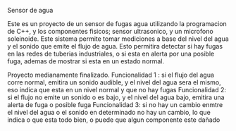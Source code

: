 Sensor de agua

Este es un proyecto de un sensor de fugas agua utilizando la programacion de C++, y los componentes fisicos; sensor ultrasonico,
y un microfono soleinoide.
Este sistema permite tomar mediciones a base del nivel del agua y el sonido que emite el flujo de agua. Esto permitira detectar si hay 
fugas en las redes de tuberias industriales, o si esta en alerta por una posible fuga, ademas de mostrar si esta en un estado normal.

Proyecto medianamente finalizado.
Funcionalidad 1 : si el flujo del agua corre normal, emitira un sonido audible, y el nivel del agua sera el mismo, eso indica que esta 
en un nivel normal y que no hay fugas
Funcionalidad 2: si el flujo no emite un sonido o es bajo, y el nivel del agua bajo, emitira una alerta de fuga o posible fuga
Funcionalidad 3: si no hay un cambio enmtre el nivel del agua o el sonido en determinado no hay un cambio, lo que indica o que 
esta todo bien, o puede que algun componente este dañado 
